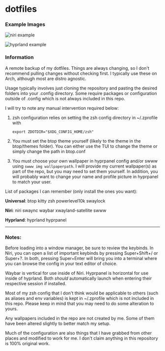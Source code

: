 # dotfiles

### Example Images
![niri example](https://github.com/xNyxNox/dotfiles/tree/main/pictures/niri-monitor-1.png "Main Monitor in Niri")

![hyprland example](https://github.com/xNyxNox/dotfiles/tree/main/pictures/hyprland-monitors-both.png "Dual Monitors in Hyprland")

### Information
A remote backup of my dotfiles.  Things are always changing, so I don't recommend pulling changes without checking first.  I typically use these on Arch, although most are distro agnostic.

Usage typically involves just cloning the repository and pasting the desired folders into your .config directory.  Some require packages or configuration outside of .config which is not always included in this repo.

I will try to note any manual intervention required below:


1. zsh configuration relies on setting the zsh config directory in ~/.zprofile with 

    ```export ZDOTDIR="$XDG_CONFIG_HOME/zsh"```

2. You must set the btop theme yourself (likely to the theme in the btop/themes folder).  You can either use the TUI to change the theme or simply change the path in btop.conf

3. You must choose your own wallpaper in hyprpanel config and/or swww using `swww img wallpaperpath`.  I will provide my current wallpaper(s) as part of the repo, but you may need to set them yourself.  In addition, you will probably want to change your name and profile picture in hyprpanel to match your user.


List of packages I can remember (only install the ones you want):

**Universal**: 
btop
kitty
zsh
powerlevel10k
swaylock


**Niri**: 
niri
swaync
waybar
xwayland-satellite
swww


**Hyprland**: 
hyprland
hyprpanel


---

### Notes:

Before loading into a window manager, be sure to review the keybinds.  In Niri, you can open a list of important keybinds by pressing Super+Shift+/ or Super+?.  In both, pressing Super+Enter will bring you into a terminal where you can browse the config in your text editor of choice.

Waybar is vertical for use inside of Niri.  Hyprpanel is horizontal for use inside of hyprland.  Both *should* automatically launch when entering their respective session if installed.

Most of my zsh config that I don't think would be applicable to others (such as aliases and env variables) is kept in ~/.zprofile which is not included in this repo.  Please keep in mind that you may need to do some alteration to yours.

Any wallpapers included in the repo are not created by me.  Some of them have been altered slightly to better match my setup.

Much of the configuration are also things that I have grabbed from other places and modified to work for me.  I don't claim anything in this repository is 100% original work.
